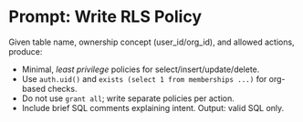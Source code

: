 # Prompt: Write RLS Policy

Given table name, ownership concept (user_id/org_id), and allowed actions, produce:
- Minimal, *least privilege* policies for select/insert/update/delete.
- Use `auth.uid()` and `exists (select 1 from memberships ...)` for org-based checks.
- Do not use `grant all`; write separate policies per action.
- Include brief SQL comments explaining intent.
Output: valid SQL only.
